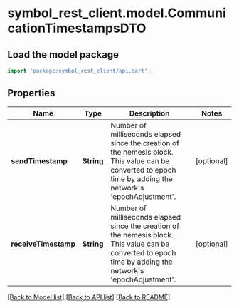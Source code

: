 # symbol_rest_client.model.CommunicationTimestampsDTO

## Load the model package
```dart
import 'package:symbol_rest_client/api.dart';
```

## Properties
Name | Type | Description | Notes
------------ | ------------- | ------------- | -------------
**sendTimestamp** | **String** | Number of milliseconds elapsed since the creation of the nemesis block. This value can be converted to epoch time by adding the network's 'epochAdjustment'. | [optional] 
**receiveTimestamp** | **String** | Number of milliseconds elapsed since the creation of the nemesis block. This value can be converted to epoch time by adding the network's 'epochAdjustment'. | [optional] 

[[Back to Model list]](../README.md#documentation-for-models) [[Back to API list]](../README.md#documentation-for-api-endpoints) [[Back to README]](../README.md)


